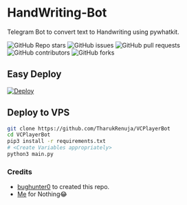 # HandWriting-Bot
Telegram Bot to convert text to Handwriting using pywhatkit. 

![GitHub Repo stars](https://img.shields.io/github/stars/TharukRenuja/HandWriting-Bot?color=blue&style=flat)
![GitHub issues](https://img.shields.io/github/issues/TharukRenuja/HandWriting-Bot)
![GitHub pull requests](https://img.shields.io/github/issues-pr/TharukRenuja/HandWriting-Bot)
![GitHub contributors](https://img.shields.io/github/contributors/TharukRenuja/HandWriting-Bot?style=flat)
![GitHub forks](https://img.shields.io/github/forks/TharukRenuja/HandWriting-Bot?style=flat)

## Easy Deploy
[![Deploy](https://www.herokucdn.com/deploy/button.svg)](https://heroku.com/deploy?template=https://github.com/TharukRenuja/VCPlayerBot)

## Deploy to VPS

```sh
git clone https://github.com/TharukRenuja/VCPlayerBot
cd VCPlayerBot
pip3 install -r requirements.txt
# <Create Variables appropriately>
python3 main.py
```

### Credits

- [bughunter0](https://github.com/bughunter0) to created this repo.
- [Me](https://github.com/TharukRenuja) for Nothing😂
